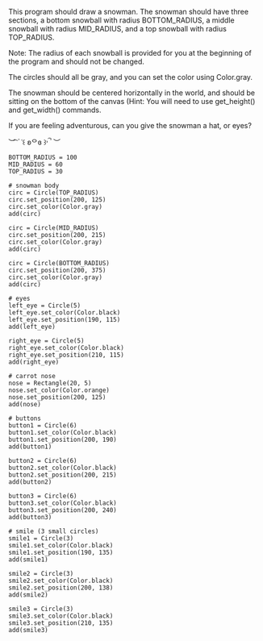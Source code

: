 This program should draw a snowman. The snowman should have three sections, a bottom snowball with radius BOTTOM_RADIUS, a middle snowball with radius MID_RADIUS, and a top snowball with radius TOP_RADIUS.

Note: The radius of each snowball is provided for you at the beginning of the program and should not be changed.

The circles should all be gray, and you can set the color using Color.gray.

The snowman should be centered horizontally in the world, and should be sitting on the bottom of the canvas (Hint: You will need to use get_height() and get_width() commands.

If you are feeling adventurous, can you give the snowman a hat, or eyes?

︶ ͡ ۫ ˓꒰ ʚᄋɞ ꒱˒ ۫ ͡ ︶
```
BOTTOM_RADIUS = 100
MID_RADIUS = 60
TOP_RADIUS = 30

# snowman body 
circ = Circle(TOP_RADIUS)
circ.set_position(200, 125)
circ.set_color(Color.gray)
add(circ)

circ = Circle(MID_RADIUS)
circ.set_position(200, 215)
circ.set_color(Color.gray)
add(circ)

circ = Circle(BOTTOM_RADIUS)
circ.set_position(200, 375)
circ.set_color(Color.gray)
add(circ)

# eyes
left_eye = Circle(5)
left_eye.set_color(Color.black)
left_eye.set_position(190, 115)
add(left_eye)

right_eye = Circle(5)
right_eye.set_color(Color.black)
right_eye.set_position(210, 115)
add(right_eye)

# carrot nose
nose = Rectangle(20, 5)
nose.set_color(Color.orange)
nose.set_position(200, 125)
add(nose)

# buttons
button1 = Circle(6)
button1.set_color(Color.black)
button1.set_position(200, 190)
add(button1)

button2 = Circle(6)
button2.set_color(Color.black)
button2.set_position(200, 215)
add(button2)

button3 = Circle(6)
button3.set_color(Color.black)
button3.set_position(200, 240)
add(button3)

# smile (3 small circles)
smile1 = Circle(3)
smile1.set_color(Color.black)
smile1.set_position(190, 135)
add(smile1)

smile2 = Circle(3)
smile2.set_color(Color.black)
smile2.set_position(200, 138)
add(smile2)

smile3 = Circle(3)
smile3.set_color(Color.black)
smile3.set_position(210, 135)
add(smile3)
```
